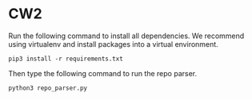 # CW2
Run the following command to install all dependencies. We recommend using virtualenv and install packages into a virtual environment.

` pip3 install -r requirements.txt `

Then type the following command to run the repo parser.

` python3 repo_parser.py `